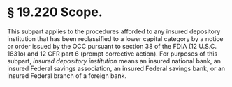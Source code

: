 # § 19.220   Scope.

This subpart applies to the procedures afforded to any insured depository institution that has been reclassified to a lower capital category by a notice or order issued by the OCC pursuant to section 38 of the FDIA (12 U.S.C. 1831o) and 12 CFR part 6 (prompt corrective action). For purposes of this subpart, *insured depository institution* means an insured national bank, an insured Federal savings association, an insured Federal savings bank, or an insured Federal branch of a foreign bank.






